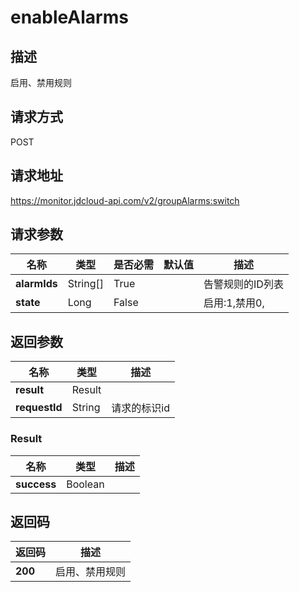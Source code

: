 # enableAlarms


## 描述
启用、禁用规则

## 请求方式
POST

## 请求地址
https://monitor.jdcloud-api.com/v2/groupAlarms:switch


## 请求参数
|名称|类型|是否必需|默认值|描述|
|---|---|---|---|---|
|**alarmIds**|String[]|True| |告警规则的ID列表|
|**state**|Long|False| |启用:1,禁用0,|


## 返回参数
|名称|类型|描述|
|---|---|---|
|**result**|Result| |
|**requestId**|String|请求的标识id|

### Result
|名称|类型|描述|
|---|---|---|
|**success**|Boolean| |

## 返回码
|返回码|描述|
|---|---|
|**200**|启用、禁用规则|


